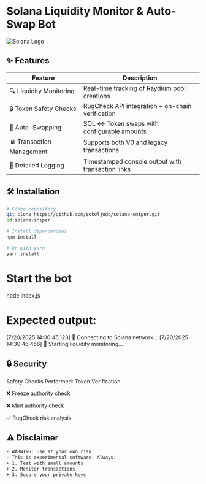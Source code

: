 # Solana Liquidity Monitor & Auto-Swap Bot

![Solana Logo](https://solana.com/src/img/branding/solanaLogoMark.svg)

## ✨ Features

| Feature                   | Description                                       |
| ------------------------- | ------------------------------------------------- |
| 🔍 Liquidity Monitoring   | Real-time tracking of Raydium pool creations      |
| 🔒 Token Safety Checks    | RugCheck API integration + on-chain verification  |
| 💸 Auto-Swapping          | SOL ↔ Token swaps with configurable amounts       |
| 📊 Transaction Management | Supports both V0 and legacy transactions          |
| 📝 Detailed Logging       | Timestamped console output with transaction links |

## 🛠 Installation

```bash
# Clone repository
git clone https://github.com/sokoljudo/solana-sniper.git
cd solana-sniper

# Install dependencies
npm install

# Or with yarn
yarn install
```

# Start the bot

node index.js

# Expected output:

[7/20/2025 14:30:45.123] 🔗 Connecting to Solana network...
[7/20/2025 14:30:46.456] 🚀 Starting liquidity monitoring...

## 🔒 Security

Safety Checks Performed:
Token Verification

❌ Freeze authority check

❌ Mint authority check

✅ RugCheck risk analysis

## ⚠ Disclaimer

```bash
- WARNING: Use at your own risk!
- This is experimental software. Always:
+ 1. Test with small amounts
+ 2. Monitor transactions
+ 3. Secure your private keys
```
